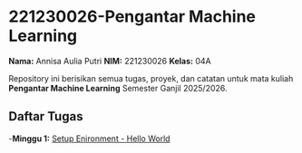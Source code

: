 # 221230026-Pengantar Machine Learning

**Nama:** Annisa Aulia Putri
**NIM:** 221230026
**Kelas:** 04A

Repository ini berisikan semua tugas, proyek, dan catatan untuk mata kuliah **Pengantar Machine Learning** Semester Ganjil 2025/2026.

## Daftar Tugas
-**Minggu 1:** [Setup Enironment - Hello World](https://colab.research.google.com/github/[221230026-design]/[221230026]-Pengantar-ML/blob/main/Tugas_Minggu_1_Hello_World.ipynb)
